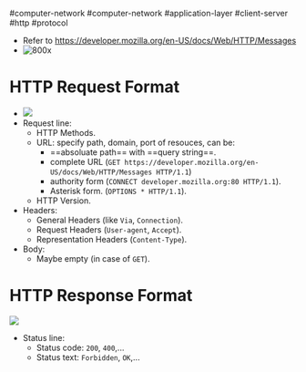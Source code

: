 #computer-network  #computer-network #application-layer #client-server #http #protocol  

- Refer to https://developer.mozilla.org/en-US/docs/Web/HTTP/Messages 
- ![800x](Pasted%20image%2020240512181805.png)
# HTTP Request Format
- ![](Pasted%20image%2020240512095151.png)
- Request line: 
	- HTTP Methods.
	- URL: specify path, domain, port of resouces, can be:
		- ==absoluate path== with ==query string==.
		- complete URL (`GET https://developer.mozilla.org/en-US/docs/Web/HTTP/Messages HTTP/1.1`)
		- authority form (`CONNECT developer.mozilla.org:80 HTTP/1.1`).
		- Asterisk form. (`OPTIONS * HTTP/1.1`).
	- HTTP Version.
- Headers:
	- General Headers (like `Via`, `Connection`).
	- Request Headers (`User-agent`, `Accept`).
	- Representation Headers (`Content-Type`).
- Body:
	- Maybe empty (in case of `GET`).
# HTTP Response Format

![](Pasted%20image%2020240512100536.png)
- Status line:
	- Status code: `200`, `400`,...
	- Status text: `Forbidden`, `OK`,...
